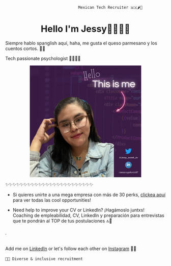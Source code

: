 


                                    Mexican Tech Recruiter 🇲🇽🌶️🌮


# <center> Hello I'm Jessy🙋🏻‍♀️✨ </center>

Siempre hablo spanglish aquí, haha, me gusta el queso parmesano y los cuentos cortos. 📖✨

Tech passionate psychologist 
👩🏻‍💻💜


 <img src="img/jessgithub.png" alt="Image" width="350px" height="350px" style="display: block; margin: 0 auto" />

✨✨✨✨✨✨✨✨✨✨✨✨✨✨✨✨✨✨✨✨✨✨✨✨



- Si quieres unirte a una mega empresa con más de 30 perks, [clickea aquí](https://github.com/jessysweetav/cool-it-jobs) para ver todas las cool opportunities!


- Need help to improve your CV or LinkedIn?  ¡Hagámoslo juntxs! Coaching de empleabilidad, CV, LinkedIn y preparación para entrevistas que te pondrán al TOP de tus postulaciones 🔝💛
  
###### .




Add me on [LinkedIn](https://www.linkedin.com/in/jessicagallardo97/) or let's follow each other on [Instagram](https://www.instagram.com/jessysweetav) 📱💙


``🏳️‍🌈 Diverse & inclusive recruitment``
